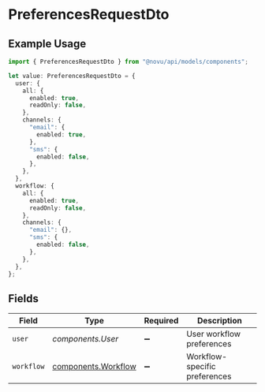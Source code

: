 # PreferencesRequestDto

## Example Usage

```typescript
import { PreferencesRequestDto } from "@novu/api/models/components";

let value: PreferencesRequestDto = {
  user: {
    all: {
      enabled: true,
      readOnly: false,
    },
    channels: {
      "email": {
        enabled: true,
      },
      "sms": {
        enabled: false,
      },
    },
  },
  workflow: {
    all: {
      enabled: true,
      readOnly: false,
    },
    channels: {
      "email": {},
      "sms": {
        enabled: false,
      },
    },
  },
};
```

## Fields

| Field                                                      | Type                                                       | Required                                                   | Description                                                |
| ---------------------------------------------------------- | ---------------------------------------------------------- | ---------------------------------------------------------- | ---------------------------------------------------------- |
| `user`                                                     | *components.User*                                          | :heavy_minus_sign:                                         | User workflow preferences                                  |
| `workflow`                                                 | [components.Workflow](../../models/components/workflow.md) | :heavy_minus_sign:                                         | Workflow-specific preferences                              |